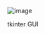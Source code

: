 ![image](https://github.com/user-attachments/assets/eebe137f-4990-438f-8830-5fc5a3b9ee13)

tkinter GUI 
